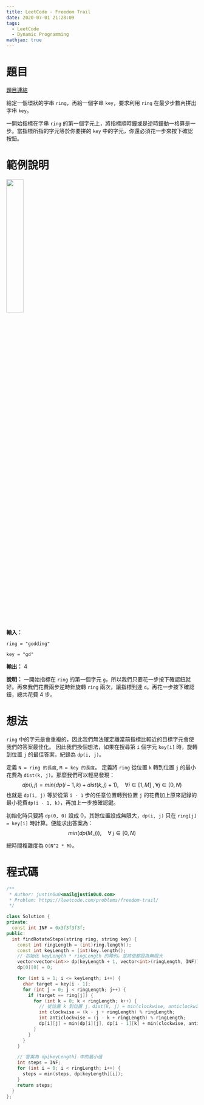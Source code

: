 ```yaml
---
title: LeetCode - Freedom Trail
date: 2020-07-01 21:28:09
tags:
  - LeetCode
  - Dynamic Programming
mathjax: true
---
```


# 題目
[題目連結](https://leetcode.com/problems/freedom-trail/)

給定一個環狀的字串 `ring`，再給一個字串 `key`，要求利用 `ring` 在最少步數內拼出字串 `key`。

一開始指標在字串 `ring` 的第一個字元上，將指標順時鐘或是逆時鐘動一格算是一步。當指標所指的字元等於你要拼的 `key` 中的字元，你還必須花一步來按下確認按鈕。

# 範例說明
<img src="https://assets.leetcode.com/uploads/2018/10/22/ring.jpg" width="30%" />
<!-- more -->

**輸入：**

`ring = "godding"`

`key = "gd"`

**輸出：** 4

**說明：** 一開始指標在 `ring` 的第一個字元 `g`，所以我們只要花一步按下確認鈕就好。再來我們花費兩步逆時針旋轉 `ring` 兩次，讓指標到達 `d`。再花一步按下確認鈕，總共花費 4 步。

# 想法
`ring` 中的字元是會重複的，因此我們無法確定離當前指標比較近的目標字元會使我們的答案最佳化。
因此我們換個想法，如果在搜尋第 `i` 個字元 `key[i]` 時，旋轉到位置 `j` 的最佳答案，紀錄為 `dp(i, j)`。

定義 `N = ring 的長度`, `M = key 的長度`。
定義將 `ring` 從位置 `k` 轉到位置 `j` 的最小花費為 `dist(k, j)`。那麼我們可以輕易發現：
$$dp(i, j) = min(dp(i - 1,k)+dist(k,j)+1), \quad \forall i \in [1, M]\ ,\forall j \in [0, N) $$
也就是 `dp(i, j)` 等於從第 `i - 1` 步的任意位置轉到位置 `j` 的花費加上原來記錄的最小花費`dp(i - 1, k)`，再加上一步按確認鍵。

初始化時只要將 `dp(0, 0)` 設成 0，其餘位置設成無限大，`dp(i, j)` 只在 `ring[j] = key[i]` 時計算。便能求出答案為：
$$min(dp(M, j)), \quad \forall\ j \in [0, N)$$

總時間複雜度為 `O(N^2 * M)`。

# 程式碼
```cpp
/**
 * Author: justin0u0<mail@justin0u0.com>
 * Problem: https://leetcode.com/problems/freedom-trail/
 */

class Solution {
private:
  const int INF = 0x3f3f3f3f;
public:
  int findRotateSteps(string ring, string key) {
    const int ringLength = (int)ring.length();
    const int keyLength = (int)key.length();
    // 初始化 keyLength * ringLength 的陣列，並將值都設為無限大
    vector<vector<int>> dp(keyLength + 1, vector<int>(ringLength, INF));
    dp[0][0] = 0;

    for (int i = 1; i <= keyLength; i++) {
      char target = key[i - 1];
      for (int j = 0; j < ringLength; j++) {
        if (target == ring[j]) {
          for (int k = 0; k < ringLength; k++) {
            // 從位置 k 到位置 j，dist(k, j) = min(clockwise, anticlockwise) + 1
            int clockwise = (k - j + ringLength) % ringLength;
            int anticlockwise = (j - k + ringLength) % ringLength;
            dp[i][j] = min(dp[i][j], dp[i - 1][k] + min(clockwise, anticlockwise) + 1);
          }
        }
      }
    }

    // 答案為 dp[keyLength] 中的最小值
    int steps = INF;
    for (int i = 0; i < ringLength; i++) {
      steps = min(steps, dp[keyLength][i]);
    }
    return steps;
  }
};

```
